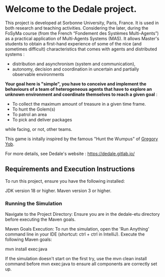 # Welcome to the Dedale project.

This project is developed at Sorbonne University, Paris, France. It is used in both research and teaching activities. Considering the later, during the FoSyMa course (from the French “Fondement des Systèmes Multi-Agents”) as a practical application of Multi-Agents Systems (MAS). 
It allows Master's students to obtain a first-hand experience of some of the nice (and sometimes difficult) characteristics that comes with agents and distributed systems :
 - distribution and asynchronism (system and communication),
 - autonomy, decision and coordination in uncertain and partially observable environments

**Your goal here is "simple", you have to conceive and implement the behaviours of a team of heterogeneous agents that have to explore an unknown environment and coordinate themselves to reach a given goal** :
 - To collect the maximum amount of treasure in a given time frame.
 - To hunt the Golem(s)
 - To patrol an area
 - To pick and deliver packages
 
while facing, or not, other teams.

This game is initally inspired by the famous "Hunt the Wumpus"  of [Gregory Yob](https://en.wikipedia.org/wiki/Gregory_Yob).

For more details, see Dedale's website : https://dedale.gitlab.io/


## Requirements and Execution Instructions

To run this project, ensure you have the following installed:

JDK version 18 or higher.
Maven version 3 or higher.

### Running the Simulation
Navigate to the Project Directory: Ensure you are in the dedale-etu directory before executing the Maven goals.

Maven Goals Execution: To run the simulation, open the 'Run Anything' command line in your IDE (shortcut: ctrl + ctrl in IntelliJ). Execute the following Maven goals:

mvn install exec:java 

If the simulation doesn't start on the first try, use the mvn clean install command before mvn exec:java to ensure all components are correctly set up.